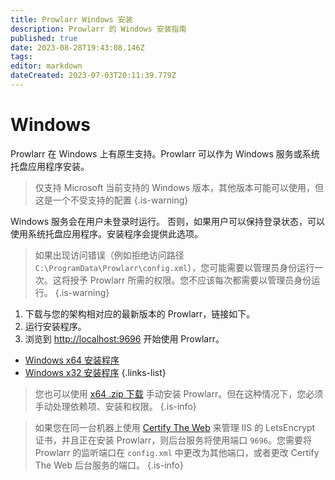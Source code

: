 ```yaml
---
title: Prowlarr Windows 安装
description: Prowlarr 的 Windows 安装指南
published: true
date: 2023-08-28T19:43:08.146Z
tags: 
editor: markdown
dateCreated: 2023-07-03T20:11:39.779Z
---
```


# Windows

Prowlarr 在 Windows 上有原生支持。Prowlarr 可以作为 Windows 服务或系统托盘应用程序安装。
> 仅支持 Microsoft 当前支持的 Windows 版本，其他版本可能可以使用，但这是一个不受支持的配置
{.is-warning}

Windows 服务会在用户未登录时运行。
否则，如果用户可以保持登录状态，可以使用系统托盘应用程序。安装程序会提供此选项。

> 如果出现访问错误（例如拒绝访问路径 `C:\ProgramData\Prowlarr\config.xml`），您可能需要以管理员身份运行一次。这将授予 Prowlarr 所需的权限。您不应该每次都需要以管理员身份运行。
{.is-warning}

1. 下载与您的架构相对应的最新版本的 Prowlarr，链接如下。
1. 运行安装程序。
1. 浏览到 <http://localhost:9696> 开始使用 Prowlarr。

- [Windows x64 安装程序](https://prowlarr.servarr.com/v1/update/master/updatefile?os=windows&runtime=netcore&arch=x64&installer=true)
- [Windows x32 安装程序](https://prowlarr.servarr.com/v1/update/master/updatefile?os=windows&runtime=netcore&arch=x86&installer=true)
{.links-list}

> 您也可以使用 [x64 .zip 下载](https://prowlarr.servarr.com/v1/update/master/updatefile?os=windows&runtime=netcore&arch=x64) 手动安装 Prowlarr。但在这种情况下，您必须手动处理依赖项、安装和权限。
{.is-info}

> 如果您在同一台机器上使用 [Certify The Web](https://docs.certifytheweb.com/docs/backgroundservice/) 来管理 IIS 的 LetsEncrypt 证书，并且正在安装 Prowlarr，则后台服务将使用端口 `9696`。您需要将 Prowlarr 的监听端口在 `config.xml` 中更改为其他端口，或者更改 Certify The Web 后台服务的端口。
{.is-info}